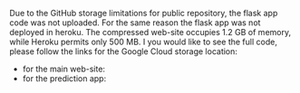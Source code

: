 Due to the GitHub storage limitations for public repository, the flask app code was not uploaded. For the same reason the flask app was not deployed in heroku. The compressed web-site occupies 1.2 GB of memory, while Heroku permits only 500 MB.
I you would like to see the full code, please follow the links for the Google Cloud storage location:
- for the main web-site:
- for the prediction app:
